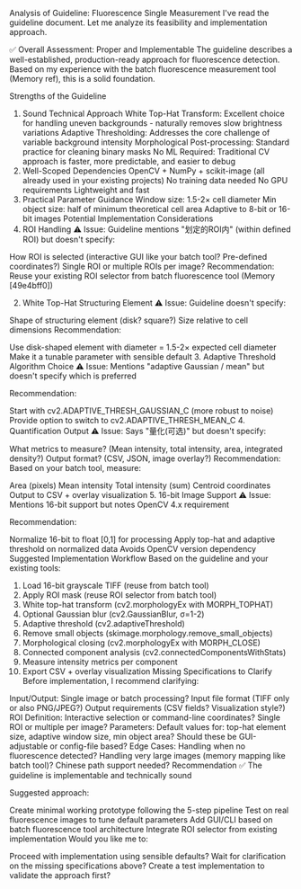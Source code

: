 Analysis of Guideline: Fluorescence Single Measurement
I've read the guideline document. Let me analyze its feasibility and implementation approach.

✅ Overall Assessment: Proper and Implementable
The guideline describes a well-established, production-ready approach for fluorescence detection. Based on my experience with the batch fluorescence measurement tool (Memory ref), this is a solid foundation.

Strengths of the Guideline
1. Sound Technical Approach
White Top-Hat Transform: Excellent choice for handling uneven backgrounds - naturally removes slow brightness variations
Adaptive Thresholding: Addresses the core challenge of variable background intensity
Morphological Post-processing: Standard practice for cleaning binary masks
No ML Required: Traditional CV approach is faster, more predictable, and easier to debug
2. Well-Scoped Dependencies
OpenCV + NumPy + scikit-image (all already used in your existing projects)
No training data needed
No GPU requirements
Lightweight and fast
3. Practical Parameter Guidance
Window size: 1.5-2× cell diameter
Min object size: half of minimum theoretical cell area
Adaptive to 8-bit or 16-bit images
Potential Implementation Considerations
1. ROI Handling ⚠️
Issue: Guideline mentions "划定的ROI内" (within defined ROI) but doesn't specify:

How ROI is selected (interactive GUI like your batch tool? Pre-defined coordinates?)
Single ROI or multiple ROIs per image?
Recommendation: Reuse your existing ROI selector from batch fluorescence tool (Memory [49e4bff0])

2. White Top-Hat Structuring Element ⚠️
Issue: Guideline doesn't specify:

Shape of structuring element (disk? square?)
Size relative to cell dimensions
Recommendation:

Use disk-shaped element with diameter = 1.5-2× expected cell diameter
Make it a tunable parameter with sensible default
3. Adaptive Threshold Algorithm Choice ⚠️
Issue: Mentions "adaptive Gaussian / mean" but doesn't specify which is preferred

Recommendation:

Start with cv2.ADAPTIVE_THRESH_GAUSSIAN_C (more robust to noise)
Provide option to switch to cv2.ADAPTIVE_THRESH_MEAN_C
4. Quantification Output ⚠️
Issue: Says "量化(可选)" but doesn't specify:

What metrics to measure? (Mean intensity, total intensity, area, integrated density?)
Output format? (CSV, JSON, image overlay?)
Recommendation: Based on your batch tool, measure:

Area (pixels)
Mean intensity
Total intensity (sum)
Centroid coordinates
Output to CSV + overlay visualization
5. 16-bit Image Support ⚠️
Issue: Mentions 16-bit support but notes OpenCV 4.x requirement

Recommendation:

Normalize 16-bit to float [0,1] for processing
Apply top-hat and adaptive threshold on normalized data
Avoids OpenCV version dependency
Suggested Implementation Workflow
Based on the guideline and your existing tools:

1. Load 16-bit grayscale TIFF (reuse from batch tool)
2. Apply ROI mask (reuse ROI selector from batch tool)
3. White top-hat transform (cv2.morphologyEx with MORPH_TOPHAT)
4. Optional Gaussian blur (cv2.GaussianBlur, σ=1-2)
5. Adaptive threshold (cv2.adaptiveThreshold)
6. Remove small objects (skimage.morphology.remove_small_objects)
7. Morphological closing (cv2.morphologyEx with MORPH_CLOSE)
8. Connected component analysis (cv2.connectedComponentsWithStats)
9. Measure intensity metrics per component
10. Export CSV + overlay visualization
Missing Specifications to Clarify
Before implementation, I recommend clarifying:

Input/Output:
Single image or batch processing?
Input file format (TIFF only or also PNG/JPEG?)
Output requirements (CSV fields? Visualization style?)
ROI Definition:
Interactive selection or command-line coordinates?
Single ROI or multiple per image?
Parameters:
Default values for: top-hat element size, adaptive window size, min object area?
Should these be GUI-adjustable or config-file based?
Edge Cases:
Handling when no fluorescence detected?
Handling very large images (memory mapping like batch tool)?
Chinese path support needed?
Recommendation
✅ The guideline is implementable and technically sound

Suggested approach:

Create minimal working prototype following the 5-step pipeline
Test on real fluorescence images to tune default parameters
Add GUI/CLI based on batch fluorescence tool architecture
Integrate ROI selector from existing implementation
Would you like me to:

Proceed with implementation using sensible defaults?
Wait for clarification on the missing specifications above?
Create a test implementation to validate the approach first?